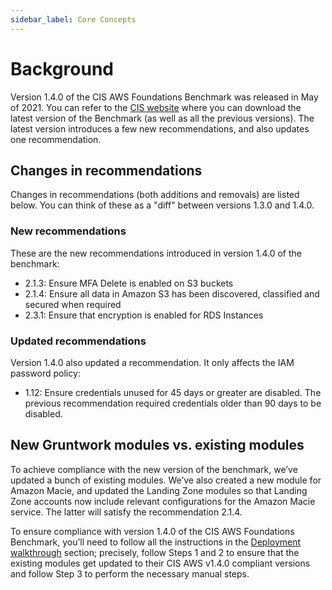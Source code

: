 ```yaml
---
sidebar_label: Core Concepts
---
```


# Background

Version 1.4.0 of the CIS AWS Foundations Benchmark was released in May of 2021. You can refer to the [CIS website](https://www.cisecurity.org/benchmark/amazon_web_services/) where you can download the latest version of the Benchmark (as well as all the previous versions). The latest version introduces a few new recommendations, and also updates one recommendation.

## Changes in recommendations

Changes in recommendations (both additions and removals) are listed below. You can think of these as a "diff"
between versions 1.3.0 and 1.4.0.

### New recommendations

These are the new recommendations introduced in version 1.4.0 of the benchmark:

- 2.1.3: Ensure MFA Delete is enabled on S3 buckets
- 2.1.4: Ensure all data in Amazon S3 has been discovered, classified and secured when required
- 2.3.1: Ensure that encryption is enabled for RDS Instances

### Updated recommendations

Version 1.4.0 also updated a recommendation. It only affects the IAM password policy:

- 1.12: Ensure credentials unused for 45 days or greater are disabled. The previous recommendation required credentials older than 90 days to be disabled.

## New Gruntwork modules vs. existing modules

To achieve compliance with the new version of the benchmark, we’ve updated a bunch of existing modules. We’ve also
created a new module for Amazon Macie, and updated the Landing Zone modules so that Landing Zone accounts now
include relevant configurations for the Amazon Macie service. The latter will satisfy the recommendation 2.1.4.

To ensure compliance with version 1.4.0 of the CIS AWS Foundations Benchmark, you’ll need to follow all the
instructions in the [Deployment walkthrough](./deployment-walkthrough/step-1-update-references-to-the-gruntwork-infrastructure-as-code-library.md) section; precisely, follow Steps 1 and 2 to ensure that
the existing modules get updated to their CIS AWS v1.4.0 compliant versions and follow Step 3 to perform the
necessary manual steps.


<!-- ##DOCS-SOURCER-START
{"sourcePlugin":"Local File Copier","hash":"7d268f35eb0dde2c125ed3ce6289d575"}
##DOCS-SOURCER-END -->
